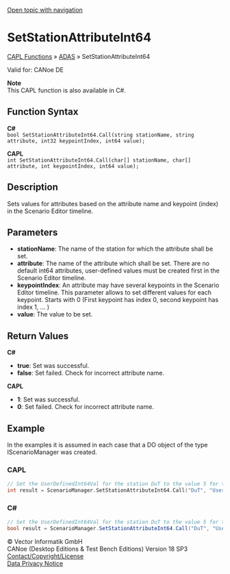 [Open topic with navigation](../../../../../CANoeDEFamily.htm#Topics/CAPLFunctions/ADAS/Functions/CAPLfunctionSetStationAttributeInt64.md)

# SetStationAttributeInt64

[CAPL Functions](../../CAPLfunctions.md) » [ADAS](../CAPLfunctionsADASOverview.md) » SetStationAttributeInt64

Valid for: CANoe DE

**Note**  
This CAPL function is also available in C#.

## Function Syntax

**C#**  
`bool SetStationAttributeInt64.Call(string stationName, string attribute, int32 keypointIndex, int64 value);`

**CAPL**  
`int SetStationAttributeInt64.Call(char[] stationName, char[] attribute, int keypointIndex, int64 value);`

## Description

Sets values for attributes based on the attribute name and keypoint (index) in the Scenario Editor timeline.

## Parameters

- **stationName**: The name of the station for which the attribute shall be set.
- **attribute**: The name of the attribute which shall be set. There are no default int64 attributes, user-defined values must be created first in the Scenario Editor timeline.
- **keypointIndex**: An attribute may have several keypoints in the Scenario Editor timeline. This parameter allows to set different values for each keypoint. Starts with 0 (First keypoint has index 0, second keypoint has index 1, … )
- **value**: The value to be set.

## Return Values

**C#**

- **true**: Set was successful.
- **false**: Set failed. Check for incorrect attribute name.

**CAPL**

- **1**: Set was successful.
- **0**: Set failed. Check for incorrect attribute name.

## Example

In the examples it is assumed in each case that a DO object of the type IScenarioManager was created.

### CAPL

```c
// Set the UserDefinedInt64Val for the station DuT to the value 5 for the 3rd keypoint
int result = ScenarioManager.SetStationAttributeInt64.Call("DuT", "UserDefinedInt64Val", 2, 5);
```

### C#

```csharp
// Set the UserDefinedInt64Val for the station DuT to the value 5 for the 3rd keypoint
bool result = ScenarioManager.SetStationAttributeInt64.Call("DuT", "UserDefinedInt64Val", 2, 5);
```

© Vector Informatik GmbH  
CANoe (Desktop Editions & Test Bench Editions) Version 18 SP3  
[Contact/Copyright/License](../../../Shared/ContactCopyrightLicense.md)  
[Data Privacy Notice](https://www.vector.com/int/en/company/get-info/privacy-policy/)